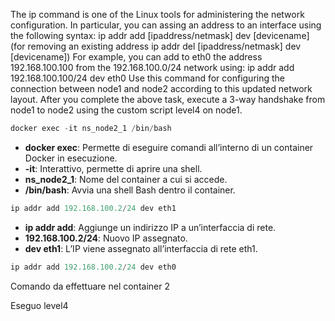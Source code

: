 The ip command is one of the Linux tools for administering the network configuration.
In particular, you can assing an address to an interface using the following syntax:
ip addr add [ipaddress/netmask] dev [devicename] (for removing an existing address ip addr del [ipaddress/netmask] dev [devicename])
For example, you can add to eth0 the address 192.168.100.100 from the 192.168.100.0/24 network using:
ip addr add 192.168.100.100/24 dev eth0
Use this command for configuring the connection between node1 and node2 according to this updated network layout.
After you complete the above task, execute a 3-way handshake from node1 to node2 using the custom script level4 on node1.

```jsx
docker exec -it ns_node2_1 /bin/bash
```

- **docker exec**: Permette di eseguire comandi all’interno di un container Docker in esecuzione.
- **-it**: Interattivo, permette di aprire una shell.
- **ns_node2_1**: Nome del container a cui si accede.
- **/bin/bash**: Avvia una shell Bash dentro il container.

```jsx
ip addr add 192.168.100.2/24 dev eth1
```

- **ip addr add**: Aggiunge un indirizzo IP a un’interfaccia di rete.
- **192.168.100.2/24**: Nuovo IP assegnato.
- **dev eth1**: L’IP viene assegnato all’interfaccia di rete eth1.

```jsx
ip addr add 192.168.100.2/24 dev eth0
```

Comando da effettuare nel container 2

Eseguo level4